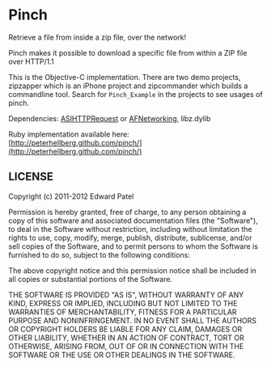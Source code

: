 # Pinch

Retrieve a file from inside a zip file, over the network!

Pinch makes it possible to download a specific file from within a ZIP file
over HTTP/1.1

This is the Objective-C implementation. There are two demo projects, zipzapper which is an iPhone project and zipcommander which builds a commandline tool. Search for `Pinch_Example` 
in the projects to see usages of pinch.

Dependencies: [ASIHTTPRequest](http://allseeing-i.com/ASIHTTPRequest/) or [AFNetworking](https://github.com/AFNetworking/AFNetworking), libz.dylib

Ruby implementation available here: [http://peterhellberg.github.com/pinch/](http://peterhellberg.github.com/pinch/)

## LICENSE

Copyright (c) 2011-2012 Edward Patel

Permission is hereby granted, free of charge, to any person obtaining a copy
of this software and associated documentation files (the "Software"), to deal
in the Software without restriction, including without limitation the rights
to use, copy, modify, merge, publish, distribute, sublicense, and/or sell
copies of the Software, and to permit persons to whom the Software is
furnished to do so, subject to the following conditions:

The above copyright notice and this permission notice shall be included in
all copies or substantial portions of the Software.

THE SOFTWARE IS PROVIDED "AS IS", WITHOUT WARRANTY OF ANY KIND, EXPRESS OR
IMPLIED, INCLUDING BUT NOT LIMITED TO THE WARRANTIES OF MERCHANTABILITY,
FITNESS FOR A PARTICULAR PURPOSE AND NONINFRINGEMENT. IN NO EVENT SHALL THE
AUTHORS OR COPYRIGHT HOLDERS BE LIABLE FOR ANY CLAIM, DAMAGES OR OTHER
LIABILITY, WHETHER IN AN ACTION OF CONTRACT, TORT OR OTHERWISE, ARISING FROM,
OUT OF OR IN CONNECTION WITH THE SOFTWARE OR THE USE OR OTHER DEALINGS IN
THE SOFTWARE.
